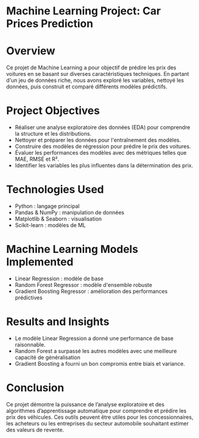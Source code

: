 # Machine Learning Project: Car Prices Prediction

# Overview
Ce projet de Machine Learning a pour objectif de prédire les prix des voitures en se basant sur diverses caractéristiques techniques. En partant d'un jeu de données riche, nous avons exploré les variables, nettoyé les données, puis construit et comparé différents modèles prédictifs.

# Project Objectives
- Réaliser une analyse exploratoire des données (EDA) pour comprendre la structure et les distributions.
- Nettoyer et préparer les données pour l'entraînement des modèles.
- Construire des modèles de régression pour prédire le prix des voitures.
- Évaluer les performances des modèles avec des métriques telles que MAE, RMSE et R².
- Identifier les variables les plus influentes dans la détermination des prix.

# Technologies Used
- Python : langage principal
- Pandas & NumPy : manipulation de données
- Matplotlib & Seaborn : visualisation
- Scikit-learn : modèles de ML

# Machine Learning Models Implemented
- Linear Regression : modèle de base
- Random Forest Regressor : modèle d'ensemble robuste
- Gradient Boosting Regressor : amélioration des performances prédictives

# Results and Insights
- Le modèle Linear Regression a donné une performance de base raisonnable.
- Random Forest a surpassé les autres modèles avec une meilleure capacité de généralisation 
- Gradient Boosting a fourni un bon compromis entre biais et variance.

# Conclusion
Ce projet démontre la puissance de l’analyse exploratoire et des algorithmes d’apprentissage automatique pour comprendre et prédire les prix des véhicules. Ces outils peuvent être utiles pour les concessionnaires, les acheteurs ou les entreprises du secteur automobile souhaitant estimer des valeurs de revente.
